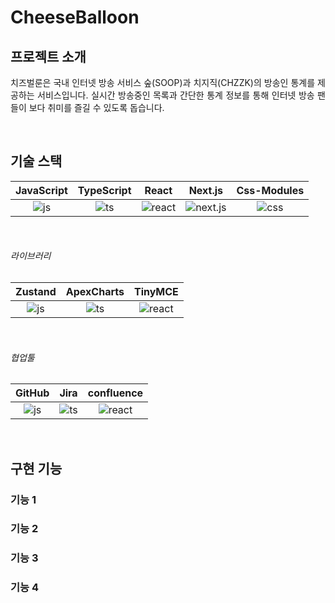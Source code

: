 # CheeseBalloon

## 프로젝트 소개

<p align="justify">
치즈벌룬은 국내 인터넷 방송 서비스 숲(SOOP)과 치지직(CHZZK)의 방송인 통계를 제공하는 서비스입니다.
실시간 방송중인 목록과 간단한 통계 정보를 통해 인터넷 방송 팬들이 보다 취미를 즐길 수 있도록 돕습니다.
</p>

<br>

## 기술 스택

| JavaScript | TypeScript |  React   |  Next.js   | Css-Modules |
| :--------: | :--------: | :------: | :--------: | :---------: |
|   ![js]    |   ![ts]    | ![react] | ![next.js] |   ![css]    |

<br>

###### 라이브러리

| Zustand | ApexCharts | TinyMCE  |
| :-----: | :--------: | :------: |
|  ![js]  |   ![ts]    | ![react] |

<br>

###### 협업툴

| GitHub | Jira  | confluence |
| :----: | :---: | :--------: |
| ![js]  | ![ts] |  ![react]  |

<br>

## 구현 기능

### 기능 1

### 기능 2

### 기능 3

### 기능 4

<br>



<!-- Stack Icon Refernces -->

[js]: ![JavaScript_Logo](https://github.com/user-attachments/assets/4ebfaad1-ff7a-4e13-bd43-117b023c047a)
[ts]: ![TypeScript_Logo](https://github.com/user-attachments/assets/7f9583c7-ba9b-4bed-9832-f3f3edfc6e75)
[react]: ![React_Logo](https://github.com/user-attachments/assets/56f387af-a8c3-4299-9d12-635eb1404d74)
[next.js]: ![NextJs_Logo](https://github.com/user-attachments/assets/c6c5997d-96c0-4a46-b964-3d09728fe7fe)
[css]: ![CSS_Modules_Logo](https://github.com/user-attachments/assets/bc2cc717-b898-463f-8e41-1c1b92df7035)
[zustand]: ![Zustand_Logo](https://github.com/user-attachments/assets/a0697b7a-d3f0-4ba7-97bb-f9dc235f7c1e)
[apexcharts]: ![ApexCharts_Logo](https://github.com/user-attachments/assets/61d9926c-e210-45ed-874f-81c448f5adaf)
[tinymce]: ![TinyMCE_Logo](https://github.com/user-attachments/assets/811d318e-2b3a-4b3a-9e1e-280190ec6e6f)
[github]: ![GitHub_Logo](https://github.com/user-attachments/assets/cfb74ae1-5660-4ee6-a57b-9e80be5400d6)
[jira]: ![Jira_Logo](https://github.com/user-attachments/assets/0ba32d9c-9402-48dd-ae33-451c2c23ceb8)
[confluence]: ![Confluence_Logo](https://github.com/user-attachments/assets/ec7baec2-a2e7-46c4-a35f-e4dde94fbc0f)
